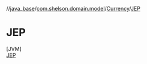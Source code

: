 //[java_base](../../../../index.md)/[com.shelson.domain.model](../../index.md)/[Currency](../index.md)/[JEP](index.md)

# JEP

[JVM]\
[JEP](index.md)
